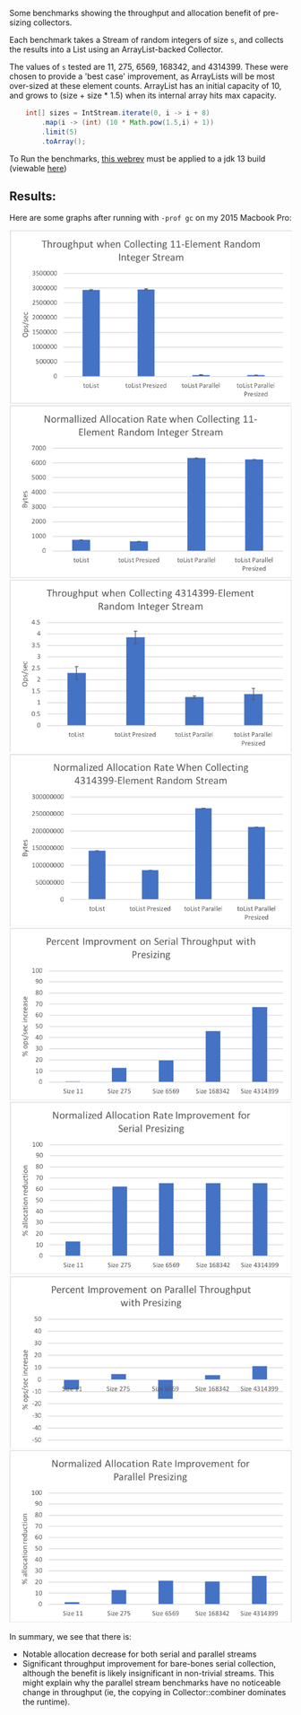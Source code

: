 Some benchmarks showing the throughput and allocation benefit of pre-sizing collectors.

Each benchmark takes a Stream of random integers of size `s`, and collects the results into a List<Integer> using an ArrayList-backed Collector.

The values of `s` tested are 11, 275, 6569, 168342, and 4314399. These were chosen to provide a 'best case' improvement, as ArrayLists will be most over-sized at these element counts. ArrayList has an initial capacity of 10, and grows to (size + size * 1.5) when its internal array hits max capacity.

```java
    int[] sizes = IntStream.iterate(0, i -> i + 8)
        .map(i -> (int) (10 * Math.pow(1.5,i) + 1))
        .limit(5)
        .toArray();
```

To Run the benchmarks, [this webrev](http://august.nagro.us/presized-collectors/webrev.zip) must be applied to a jdk 13 build (viewable [here](http://august.nagro.us/presized-collectors/webrev/))

## Results:
Here are some graphs after running with `-prof gc` on my 2015 Macbook Pro:

![](graphs/11-throughput.png)
![](graphs/11-allocation.png)
![](graphs/4314399-throughput.png)
![](graphs/4314399-allocation.png)
![](graphs/presize-serial-throughput.png)
![](graphs/presize-serial-allocation.png)
![](graphs/presize-parallel-throughput.png)
![](graphs/presize-parallel-allocation.png)


In summary, we see that there is:
* Notable allocation decrease for both serial and parallel streams
* Significant throughput improvement for bare-bones serial collection, although the benefit is likely insignificant in non-trivial streams. This might explain why the parallel stream benchmarks have no noticeable change in throughput (ie, the copying in Collector::combiner dominates the runtime).
